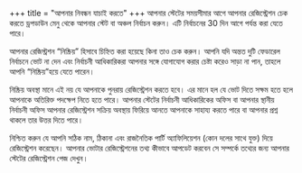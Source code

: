 +++
title = "আপনার নিবন্ধন যাচাই করতে"
+++
আপনার স্টেটের সময়সীমার আগে আপনার রেজিস্ট্রেশন চেক করতে ড্রপডাউন মেনু থেকে আপনার স্টেট বা অঞ্চল নির্বাচন করুন। এটি নির্বাচনের 30 দিন আগে পর্যন্ত করা যেতে পারে।

আপনার রেজিস্ট্রশন “নিষ্ক্রিয়” হিসাবে চিহ্নিত করা হয়েছে কিনা তাও চেক করুন। আপনি যদি অন্তত দুটি ফেডারেল নির্বাচনে ভোট না দেন এবং নির্বাচনী আধিকারিকরা আপনার সঙ্গে যোগাযোগ করার চেষ্টা করেও সাড়া না পান, তাহলে আপনি “নিষ্ক্রিয়”হয়ে যেতে পারেন।

নিষ্ক্রিয় অবস্থা মানে এই নয় যে আপনাকে পুনরায় রেজিস্ট্রেশন করতে হবে। এর মানে হল যে ভোট দিতে সক্ষম হতে হলে আপনাকে অতিরিক্ত পদক্ষেপ নিতে হতে পারে। আপনার স্টেটের নির্বাচনী আধিকারিকের অফিস বা আপনার স্থানীয় নির্বাচনী অফিস আপনার রেজিস্ট্রেশন সক্রিয় অবস্থায় ফিরিয়ে আনতে আপনাকে সাহায্য করতে পারে বা আপনার প্রশ্ন থাকলে তার উত্তর দিতে পারে।

নিশ্চিত করুন যে আপনি সঠিক নাম, ঠিকানা এবং রাজনৈতিক পার্টি অ্যাফিলিয়েশন (কোন দলের সাথে যুক্ত) দিয়ে রেজিস্ট্রেশন করেছেন। আপনার ভোটার রেজিস্ট্রেশনের তথ্য কীভাবে আপডেট করবেন সে সম্পর্কে তথ্যের জন্য আপনার স্টেটের রেজিস্ট্রেশন পেজ দেখুন।

